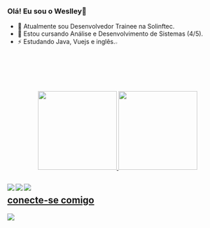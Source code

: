 ### Olá! Eu sou o Weslley👋

- 🔭 Atualmente sou Desenvolvedor Trainee na Solinftec.
- 🌱 Estou cursando Análise e Desenvolvimento de Sistemas (4/5).
- ⚡ Estudando Java, Vuejs e inglês.<img align="rigth" width="2.5%" src="https://media3.giphy.com/media/McUBKCpESJD0F7eqzT/giphy.gif?cid=ecf05e47eesz0jq1dpoh9qxxnepa0wtpc6bcj19qmqwregll&rid=giphy.gif&ct=s"/>

<div align="center">
  <a href="https://github.com/weslley-sc">
  <img height="180em" src="https://github-readme-stats.vercel.app/api?username=weslley-sc&show_icons=true&theme=dark&include_all_commits=true&count_private=true"/>
  <img height="180em" src="https://github-readme-stats.vercel.app/api/top-langs/?username=weslley-sc&layout=compact&langs_count=7&theme=dark"/>
</div>
  
<div>
  <img align="left" src="https://img.shields.io/badge/JavaScript-323330?style=for-the-badge&logo=javascript&logoColor=F7DF1E" /> 
  <img align="left" src="https://img.shields.io/badge/HTML5-E34F26?style=for-the-badge&logo=html5&logoColor=white"/>
  <img align="left" src="https://img.shields.io/badge/CSS3-1572B6?style=for-the-badge&logo=css3&logoColor=white"/>
</div>
  
## </br> conecte-se comigo
<a href="https://www.linkedin.com/in/weslley-da-silva-costa-b8569273/"/><img src="https://img.shields.io/badge/LinkedIn-0077B5?style=for-the-badge&logo=linkedin&logoColor=white"/>  
